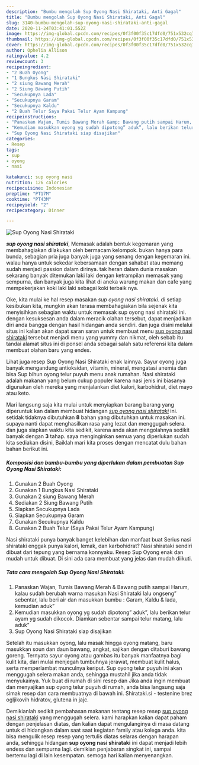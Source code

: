 ```yaml
---
description: "Bumbu mengolah Sup Oyong Nasi Shirataki, Anti Gagal"
title: "Bumbu mengolah Sup Oyong Nasi Shirataki, Anti Gagal"
slug: 3140-bumbu-mengolah-sup-oyong-nasi-shirataki-anti-gagal
date: 2020-11-24T03:41:01.552Z
image: https://img-global.cpcdn.com/recipes/0f3f00f35c17dfd0/751x532cq70/sup-oyong-nasi-shirataki-foto-resep-utama.jpg
thumbnail: https://img-global.cpcdn.com/recipes/0f3f00f35c17dfd0/751x532cq70/sup-oyong-nasi-shirataki-foto-resep-utama.jpg
cover: https://img-global.cpcdn.com/recipes/0f3f00f35c17dfd0/751x532cq70/sup-oyong-nasi-shirataki-foto-resep-utama.jpg
author: Ophelia Allison
ratingvalue: 4.2
reviewcount: 3
recipeingredient:
- "2 Buah Oyong"
- "1 Bungkus Nasi Shirataki"
- "2 siung Bawang Merah"
- "2 Siung Bawang Putih"
- "Secukupnya Lada"
- "Secukupnya Garam"
- "Secukupnya Kaldu"
- "2 Buah Telur Saya Pakai Telur Ayam Kampung"
recipeinstructions:
- "Panaskan Wajan, Tumis Bawang Merah &amp; Bawang putih sampai Harum, kalau sudah berubah warna masukan Nasi Shirataki lalu ongseng” sebentar, lalu beri air dan masukkan bumbu : Garam, Kaldu &amp; lada, kemudian aduk”"
- "Kemudian masukkan oyong yg sudah dipotong” aduk”, lalu berikan telur ayam yg sudah dikocok. Diamkan sebentar sampai telur matang, lalu aduk”"
- "Sup Oyong Nasi Shirataki siap disajikan"
categories:
- Resep
tags:
- sup
- oyong
- nasi

katakunci: sup oyong nasi 
nutrition: 126 calories
recipecuisine: Indonesian
preptime: "PT17M"
cooktime: "PT43M"
recipeyield: "2"
recipecategory: Dinner

---
```



![Sup Oyong Nasi Shirataki](https://img-global.cpcdn.com/recipes/0f3f00f35c17dfd0/751x532cq70/sup-oyong-nasi-shirataki-foto-resep-utama.jpg)

<b><i>sup oyong nasi shirataki</i></b>, Memasak adalah bentuk kegemaran yang membahagiakan dilakukan oleh bermacam kelompok. bukan hanya para bunda, sebagian pria juga banyak juga yang senang dengan kegemaran ini. walau hanya untuk sekedar kebersamaan dengan sahabat atau memang sudah menjadi passion dalam dirinya. tak heran dalam dunia masakan sekarang banyak ditemukan laki laki dengan ketrampilan memasak yang sempurna, dan banyak juga kita lihat di aneka warung makan dan cafe yang mempekerjakan koki laki laki sebagai koki terbaik nya.

Oke, kita mulai ke hal resep masakan <i>sup oyong nasi shirataki</i>. di setiap kesibukan kita, mungkin akan terasa membahagiakan bila sejenak kita menyisihkan sebagian waktu untuk memasak sup oyong nasi shirataki ini. dengan kesuksesan anda dalam meracik olahan tersebut, dapat menjadikan diri anda bangga dengan hasil hidangan anda sendiri. dan juga disini melalui situs ini kalian akan dapat saran saran untuk membuat menu <u>sup oyong nasi shirataki</u> tersebut menjadi menu yang yummy dan nikmat, oleh sebab itu tandai alamat situs ini di ponsel anda sebagai salah satu referensi kita dalam membuat olahan baru yang endes.

Lihat juga resep Sup Oyong Nasi Shirataki enak lainnya. Sayur oyong juga banyak mengandung antioksidan, vitamin, mineral, mengatasi anemia dan bisa Sup bihun oyong telur puyuh menu anak rumahan. Nasi shirataki adalah makanan yang belum cukup populer karena nasi jenis ini biasanya digunakan oleh mereka yang menjalankan diet kalori, karbohidrat, diet mayo atau keto.


Mari langsung saja kita mulai untuk menyiapkan barang barang yang diperuntuk kan dalam membuat hidangan <u><i>sup oyong nasi shirataki</i></u> ini. setidak tidaknya dibutuhkan <b>8</b> bahan yang dibutuhkan untuk masakan ini. supaya nanti dapat menghasilkan rasa yang lezat dan menggugah selera. dan juga siapkan waktu kita sedikit, karena anda akan mengolahnya sedikit banyak dengan <b>3</b> tahap. saya menginginkan semua yang diperlukan sudah kita sediakan disini, Baiklah mari kita proses dengan mencatat dulu bahan bahan berikut ini.

<!--inarticleads1-->

##### Komposisi dan bumbu-bumbu yang diperlukan dalam pembuatan Sup Oyong Nasi Shirataki:

1. Gunakan 2 Buah Oyong
1. Gunakan 1 Bungkus Nasi Shirataki
1. Gunakan 2 siung Bawang Merah
1. Sediakan 2 Siung Bawang Putih
1. Siapkan Secukupnya Lada
1. Siapkan Secukupnya Garam
1. Gunakan Secukupnya Kaldu
1. Gunakan 2 Buah Telur (Saya Pakai Telur Ayam Kampung)


Nasi shirataki punya banyak banget kelebihan dan manfaat buat Serius nasi shirataki enggak punya kalori, lemak, dan karbohidrat? Nasi shirataki sendiri dibuat dari tepung yang bernama konnyaku. Resep Sup Oyong enak dan mudah untuk dibuat. Di sini ada cara membuat yang jelas dan mudah diikuti. 

<!--inarticleads2-->

##### Tata cara mengolah Sup Oyong Nasi Shirataki:

1. Panaskan Wajan, Tumis Bawang Merah &amp; Bawang putih sampai Harum, kalau sudah berubah warna masukan Nasi Shirataki lalu ongseng” sebentar, lalu beri air dan masukkan bumbu : Garam, Kaldu &amp; lada, kemudian aduk”
1. Kemudian masukkan oyong yg sudah dipotong” aduk”, lalu berikan telur ayam yg sudah dikocok. Diamkan sebentar sampai telur matang, lalu aduk”
1. Sup Oyong Nasi Shirataki siap disajikan


Setelah itu masukkan oyong, lalu masak hingga oyong matang, baru masukkan soun dan daun bawang, angkat, sajikan dengan ditaburi bawang goreng. Ternyata sayur oyong atau gambas itu banyak manfaatnya bagi kulit kita, dari mulai menjegah tumbuhnya jerawat, membuat kulit halus, serta memperlambat munculnya keriput. Sup oyong telur puyuh ini akan menggugah selera makan anda, sehingga mustahil jika anda tidak menyukainya. Yuk buat di rumah di sini resep dan Jika anda ingin membuat dan menyajikan sup oyong telur puyuh di rumah, anda bisa langsung saja simak resep dan cara membuatnya di bawah ini. Shirataki.si - testenine brez ogljikovih hidratov, glutena in jajc. 

Demikianlah sedikit pembahasan makanan tentang resep resep <u>sup oyong nasi shirataki</u> yang menggugah selera. kami harapkan kalian dapat paham dengan penjelasan diatas, dan kalian dapat mengulanginya di masa datang untuk di hidangkan dalam saat saat kegiatan family atau kolega anda. kita bisa mengulik resep resep yang tertulis diatas selaras dengan harapan anda, sehingga hidangan <b>sup oyong nasi shirataki</b> ini dapat menjadi lebih endess dan sempurna lagi. demikian penjabaran singkat ini, sampai bertemu lagi di lain kesempatan. semoga hari kalian menyenangkan.
